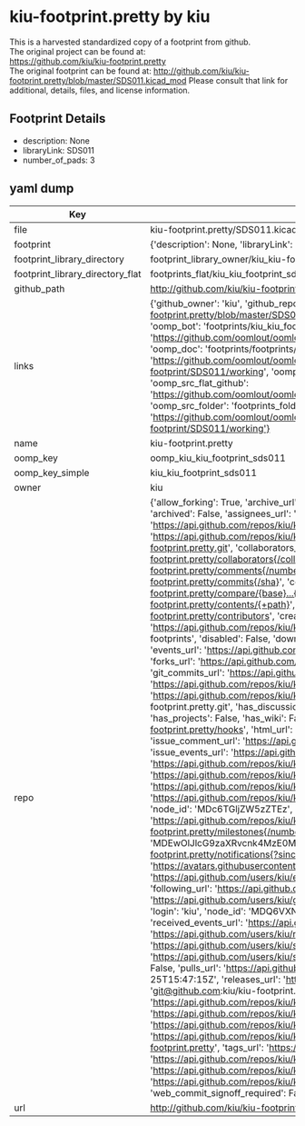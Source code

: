 # kiu-footprint.pretty by kiu  
This is a harvested standardized copy of a footprint from github.  
The original project can be found at:  
https://github.com/kiu/kiu-footprint.pretty  
The original footprint can be found at:
http://github.com/kiu/kiu-footprint.pretty/blob/master/SDS011.kicad_mod
Please consult that link for additional, details, files, and license information.  
## Footprint Details
* description: None  
* libraryLink: SDS011  
* number_of_pads: 3  
## yaml dump  
| Key | Value |  
| --- | --- |  
| file | kiu-footprint.pretty/SDS011.kicad_mod |  
| footprint | {'description': None, 'libraryLink': 'SDS011', 'number_of_pads': 3} |  
| footprint_library_directory | footprint_library_owner/kiu_kiu-footprint.pretty |  
| footprint_library_directory_flat | footprints_flat/kiu_kiu_footprint_sds011/working |  
| github_path | http://github.com/kiu/kiu-footprint.pretty/blob/master/SDS011.kicad_mod |  
| links | {'github_owner': 'kiu', 'github_repo_name': 'kiu-footprint.pretty', 'github_src': 'http://github.com/kiu/kiu-footprint.pretty/blob/master/SDS011.kicad_mod', 'github_src_repo': 'https://github.com/kiu/kiu-footprint.pretty', 'oomp_bot': 'footprints/kiu_kiu_footprint_sds011/working', 'oomp_bot_github': 'https://github.com/oomlout/oomlout_oomp_footprint_bot/tree/main/footprints/kiu_kiu_footprint_sds011/working', 'oomp_doc': 'footprints/footprints/kiu/kiu-footprint/SDS011/working/', 'oomp_doc_github': 'https://github.com/oomlout/oomlout_oomp_footprint_doc/tree/main/footprints/footprints/kiu/kiu-footprint/SDS011/working', 'oomp_src_flat': 'footprints_flat/footprints_flat/kiu_kiu_footprint_sds011/working', 'oomp_src_flat_github': 'https://github.com/oomlout/oomlout_oomp_footprint_src/tree/main/footprints_flat/kiu_kiu_footprint_sds011/working', 'oomp_src_folder': 'footprints_folder/footprints_folder/kiu/kiu-footprint/SDS011/working', 'oomp_src_folder_github': 'https://github.com/oomlout/oomlout_oomp_footprint_src/tree/main/footprints_folder/kiu/kiu-footprint/SDS011/working'} |  
| name | kiu-footprint.pretty |  
| oomp_key | oomp_kiu_kiu_footprint_sds011 |  
| oomp_key_simple | kiu_kiu_footprint_sds011 |  
| owner | kiu |  
| repo | {'allow_forking': True, 'archive_url': 'https://api.github.com/repos/kiu/kiu-footprint.pretty/{archive_format}{/ref}', 'archived': False, 'assignees_url': 'https://api.github.com/repos/kiu/kiu-footprint.pretty/assignees{/user}', 'blobs_url': 'https://api.github.com/repos/kiu/kiu-footprint.pretty/git/blobs{/sha}', 'branches_url': 'https://api.github.com/repos/kiu/kiu-footprint.pretty/branches{/branch}', 'clone_url': 'https://github.com/kiu/kiu-footprint.pretty.git', 'collaborators_url': 'https://api.github.com/repos/kiu/kiu-footprint.pretty/collaborators{/collaborator}', 'comments_url': 'https://api.github.com/repos/kiu/kiu-footprint.pretty/comments{/number}', 'commits_url': 'https://api.github.com/repos/kiu/kiu-footprint.pretty/commits{/sha}', 'compare_url': 'https://api.github.com/repos/kiu/kiu-footprint.pretty/compare/{base}...{head}', 'contents_url': 'https://api.github.com/repos/kiu/kiu-footprint.pretty/contents/{+path}', 'contributors_url': 'https://api.github.com/repos/kiu/kiu-footprint.pretty/contributors', 'created_at': '2017-02-25T15:43:00Z', 'default_branch': 'master', 'deployments_url': 'https://api.github.com/repos/kiu/kiu-footprint.pretty/deployments', 'description': 'Random collection of KiCad footprints', 'disabled': False, 'downloads_url': 'https://api.github.com/repos/kiu/kiu-footprint.pretty/downloads', 'events_url': 'https://api.github.com/repos/kiu/kiu-footprint.pretty/events', 'fork': False, 'forks': 0, 'forks_count': 0, 'forks_url': 'https://api.github.com/repos/kiu/kiu-footprint.pretty/forks', 'full_name': 'kiu/kiu-footprint.pretty', 'git_commits_url': 'https://api.github.com/repos/kiu/kiu-footprint.pretty/git/commits{/sha}', 'git_refs_url': 'https://api.github.com/repos/kiu/kiu-footprint.pretty/git/refs{/sha}', 'git_tags_url': 'https://api.github.com/repos/kiu/kiu-footprint.pretty/git/tags{/sha}', 'git_url': 'git://github.com/kiu/kiu-footprint.pretty.git', 'has_discussions': False, 'has_downloads': True, 'has_issues': True, 'has_pages': False, 'has_projects': False, 'has_wiki': False, 'homepage': None, 'hooks_url': 'https://api.github.com/repos/kiu/kiu-footprint.pretty/hooks', 'html_url': 'https://github.com/kiu/kiu-footprint.pretty', 'id': 83142016, 'is_template': False, 'issue_comment_url': 'https://api.github.com/repos/kiu/kiu-footprint.pretty/issues/comments{/number}', 'issue_events_url': 'https://api.github.com/repos/kiu/kiu-footprint.pretty/issues/events{/number}', 'issues_url': 'https://api.github.com/repos/kiu/kiu-footprint.pretty/issues{/number}', 'keys_url': 'https://api.github.com/repos/kiu/kiu-footprint.pretty/keys{/key_id}', 'labels_url': 'https://api.github.com/repos/kiu/kiu-footprint.pretty/labels{/name}', 'language': None, 'languages_url': 'https://api.github.com/repos/kiu/kiu-footprint.pretty/languages', 'license': {'key': 'mit', 'name': 'MIT License', 'node_id': 'MDc6TGljZW5zZTEz', 'spdx_id': 'MIT', 'url': 'https://api.github.com/licenses/mit'}, 'merges_url': 'https://api.github.com/repos/kiu/kiu-footprint.pretty/merges', 'milestones_url': 'https://api.github.com/repos/kiu/kiu-footprint.pretty/milestones{/number}', 'mirror_url': None, 'name': 'kiu-footprint.pretty', 'network_count': 0, 'node_id': 'MDEwOlJlcG9zaXRvcnk4MzE0MjAxNg==', 'notifications_url': 'https://api.github.com/repos/kiu/kiu-footprint.pretty/notifications{?since,all,participating}', 'open_issues': 0, 'open_issues_count': 0, 'owner': {'avatar_url': 'https://avatars.githubusercontent.com/u/785968?v=4', 'events_url': 'https://api.github.com/users/kiu/events{/privacy}', 'followers_url': 'https://api.github.com/users/kiu/followers', 'following_url': 'https://api.github.com/users/kiu/following{/other_user}', 'gists_url': 'https://api.github.com/users/kiu/gists{/gist_id}', 'gravatar_id': '', 'html_url': 'https://github.com/kiu', 'id': 785968, 'login': 'kiu', 'node_id': 'MDQ6VXNlcjc4NTk2OA==', 'organizations_url': 'https://api.github.com/users/kiu/orgs', 'received_events_url': 'https://api.github.com/users/kiu/received_events', 'repos_url': 'https://api.github.com/users/kiu/repos', 'site_admin': False, 'starred_url': 'https://api.github.com/users/kiu/starred{/owner}{/repo}', 'subscriptions_url': 'https://api.github.com/users/kiu/subscriptions', 'type': 'User', 'url': 'https://api.github.com/users/kiu'}, 'private': False, 'pulls_url': 'https://api.github.com/repos/kiu/kiu-footprint.pretty/pulls{/number}', 'pushed_at': '2017-02-25T15:47:15Z', 'releases_url': 'https://api.github.com/repos/kiu/kiu-footprint.pretty/releases{/id}', 'size': 3, 'ssh_url': 'git@github.com:kiu/kiu-footprint.pretty.git', 'stargazers_count': 0, 'stargazers_url': 'https://api.github.com/repos/kiu/kiu-footprint.pretty/stargazers', 'statuses_url': 'https://api.github.com/repos/kiu/kiu-footprint.pretty/statuses/{sha}', 'subscribers_count': 2, 'subscribers_url': 'https://api.github.com/repos/kiu/kiu-footprint.pretty/subscribers', 'subscription_url': 'https://api.github.com/repos/kiu/kiu-footprint.pretty/subscription', 'svn_url': 'https://github.com/kiu/kiu-footprint.pretty', 'tags_url': 'https://api.github.com/repos/kiu/kiu-footprint.pretty/tags', 'teams_url': 'https://api.github.com/repos/kiu/kiu-footprint.pretty/teams', 'temp_clone_token': None, 'topics': [], 'trees_url': 'https://api.github.com/repos/kiu/kiu-footprint.pretty/git/trees{/sha}', 'updated_at': '2021-06-05T21:20:25Z', 'url': 'https://api.github.com/repos/kiu/kiu-footprint.pretty', 'visibility': 'public', 'watchers': 0, 'watchers_count': 0, 'web_commit_signoff_required': False} |  
| url | http://github.com/kiu/kiu-footprint.pretty |  

